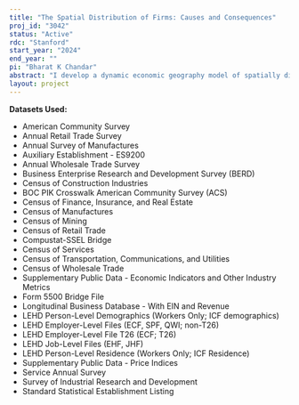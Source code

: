 ```yaml
---
title: "The Spatial Distribution of Firms: Causes and Consequences"
proj_id: "3042"
status: "Active"
rdc: "Stanford"
start_year: "2024"
end_year: ""
pi: "Bharat K Chandar"
abstract: "I develop a dynamic economic geography model of spatially distinct labor markets. The model fea- tures mobile workers between regions and industries, input-output relationships between sectors, and producitivity spillovers, three forces that determine patterns of agglomeration and coagglomer- ation in the economy. Firms are multiestablishment and endogenously choose where to hire workers for R&D development and for production given their productivity and trade costs. I estimate the frictions in the model using panel microdata to track flows of workers and firms between regions following local labor supply shocks. I study how regional industrial policies enacted by the U.S. government impact the distribution of economic activity across space. The effects of these policies depend on the labor, input-output, and productivity spillovers across industries and regions esti- mated in my model. Further, the policies affect where firms open R&D branches and where they open production branches, which impact regional price and wage inequality."
layout: project
---
```


**Datasets Used:**

  - American Community Survey 
  - Annual Retail Trade Survey 
  - Annual Survey of Manufactures 
  - Auxiliary Establishment - ES9200 
  - Annual Wholesale Trade Survey 
  - Business Enterprise Research and Development Survey (BERD) 
  - Census of Construction Industries 
  - BOC PIK Crosswalk American Community Survey (ACS) 
  - Census of Finance, Insurance, and Real Estate 
  - Census of Manufactures 
  - Census of Mining 
  - Census of Retail Trade 
  - Compustat-SSEL Bridge 
  - Census of Services 
  - Census of Transportation, Communications, and Utilities 
  - Census of Wholesale Trade 
  - Supplementary Public Data - Economic Indicators and Other Industry Metrics 
  - Form 5500 Bridge File 
  - Longitudinal Business Database - With EIN and Revenue 
  - LEHD Person-Level Demographics (Workers Only; ICF demographics) 
  - LEHD Employer-Level Files (ECF, SPF, QWI; non-T26) 
  - LEHD Employer-Level File T26 (ECF; T26) 
  - LEHD Job-Level Files (EHF, JHF) 
  - LEHD Person-Level Residence (Workers Only; ICF Residence) 
  - Supplementary Public Data - Price Indices 
  - Service Annual Survey 
  - Survey of Industrial Research and Development 
  - Standard Statistical Establishment Listing 

